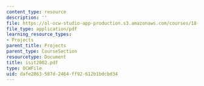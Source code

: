 ```yaml
---
content_type: resource
description: ''
file: https://ol-ocw-studio-app-production.s3.amazonaws.com/courses/18-996-random-matrix-theory-and-its-applications-spring-2004/dafe2863587d2464ff92612b1bdcbd34_isit2002.pdf
file_type: application/pdf
learning_resource_types:
- Projects
parent_title: Projects
parent_type: CourseSection
resourcetype: Document
title: isit2002.pdf
type: OCWFile
uid: dafe2863-587d-2464-ff92-612b1bdcbd34
---
```


